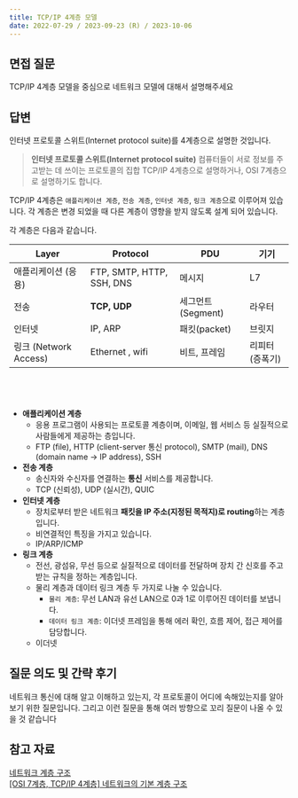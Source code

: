 ```yaml
---
title: TCP/IP 4계층 모델
date: 2022-07-29 / 2023-09-23 (R) / 2023-10-06
---
```


## 면접 질문

TCP/IP 4계층 모델을 중심으로 네트워크 모델에 대해서 설명해주세요
<br />

## 답변

인터넷 프로토콜 스위트(Internet protocol suite)를 4계층으로 설명한 것입니다.

> **인터넷 프로토콜 스위트(Internet protocol suite)**
> 컴퓨터들이 서로 정보를 주고받는 데 쓰이는 프로토콜의 집합
> TCP/IP 4계층으로 설명하거나, OSI 7계층으로 설명하기도 합니다.

TCP/IP 4계층은 `애플리케이션 계층`, `전송 계층`, `인터넷 계층`, `링크 계층`으로 이루어져 있습니다. 각 계층은 변경 되었을 때 다른 계층이 영향을 받지 않도록 설계 되어 있습니다.
<br />

각 계층은 다음과 같습니다.

| Layer                 | Protocol                  | PDU               | 기기           |
| --------------------- | ------------------------- | ----------------- | -------------- |
| 애플리케이션 (응용)   | FTP, SMTP, HTTP, SSH, DNS | 메시지            | L7             |
| 전송                  | **TCP, UDP**              | 세그먼트(Segment) | 라우터         |
| 인터넷                | IP, ARP                   | 패킷(packet)      | 브릿지         |
| 링크 (Network Access) | Ethernet , wifi           | 비트, 프레임      | 리피터(증폭기) |

## <br/>

-   **애플리케이션 계층**
    -   응용 프로그램이 사용되는 프로토콜 계층이며, 이메일, 웹 서비스 등 실질적으로 사람들에게 제공하는 층입니다.
    -   FTP (file), HTTP (client-server 통신 protocol), SMTP (mail), DNS (domain name -> IP address), SSH
-   **전송 계층**
    -   송신자와 수신자를 연결하는 **통신** 서비스를 제공합니다.
    -   TCP (신뢰성), UDP (실시간), QUIC
-   **인터넷 계층**
    -   장치로부터 받은 네트워크 **패킷을 IP 주소(지정된 목적지)로 routing**하는 계층입니다.
    -   비연결적인 특징을 가지고 있습니다.
    -   IP/ARP/ICMP
-   **링크 계층**
    -   전선, 광섬유, 무선 등으로 실질적으로 데이터를 전달하며 장치 간 신호를 주고받는 규칙을 정하는 계층입니다.
    -   물리 계층과 데이터 링크 계층 두 가지로 나눌 수 있습니다.
        -   `물리 계층`: 무선 LAN과 유선 LAN으로 0과 1로 이루어진 데이터를 보냅니다.
        -   `데이터 링크 계층`: 이더넷 프레임을 통해 에러 확인, 흐름 제어, 접근 제어를 담당합니다.
    -   이더넷
        <br />

## 질문 의도 및 간략 후기

네트워크 통신에 대해 알고 이해하고 있는지, 각 프로토콜이 어디에 속해있는지를 알아보기 위한 질문입니다. 그리고 이런 질문을 통해 여러 방향으로 꼬리 질문이 나올 수 있을 것 같습니다
<br />

## 참고 자료

[네트워크 계층 구조 ](https://www.notion.so/Day-52-HTTP-TCP-IP-UDP-c68178aa68664232a8e414fa8b89fa39#bbbf596ae1584c399c8648ba08be1cca) <br />
[[OSI 7계층, TCP/IP 4계층] 네트워크의 기본 계층 구조](https://ryusae.tistory.com/4)
